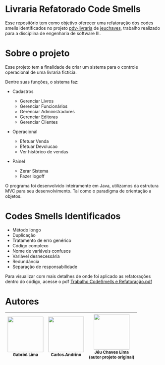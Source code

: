 # Livraria Refatorado Code Smells

Esse repositório tem como objetivo oferecer uma refatoração dos codes smells identificados no projeto [pdv-livraria](https://github.com/jeuchaves/pdv-livraria/tree/main "repositório") de [jeuchaves](https://github.com/jeuchaves "jeuchaves"), trabalho realizado para a disciplina de engenharia de software III.

# Sobre o projeto

Esse projeto tem a finalidade de criar um sistema para o controle operacional de uma livraria fictícia.

Dentre suas funções, o sistema faz:

- Cadastros

  - Gerenciar Livros
  - Gerenciar Funcionários
  - Gerenciar Administradores
  - Gerenciar Editoras
  - Gerenciar Clientes
- Operacional

  - Efetuar Venda
  - Efetuar Devolucao
  - Ver histórico de vendas
- Painel

  - Zerar Sistema
  - Fazer logoff

O programa foi desenvolvido inteiramente em Java, utilizamos da estrutura MVC para seu desenvolvimento. Tal como o paradigma de orientação a objetos.

# Codes Smells Identificados

* Método longo
* Duplicação
* Tratamento de erro genérico
* Código complexo
* Nome de variáveis confusos
* Variável desnecessária
* Redundância
* Separação de responsabilidade

Para visualizar com mais detalhes de onde foi aplicado as refatorações dentro do código, acesse o pdf [Trabalho CodeSmells e Refatoração.pdf](https://github.com/Gabriellimmaa/pdv-livraria-refatorado-code-smells/blob/main/Trabalho%20CodeSmells%20e%20Refatora%C3%A7%C3%A3o.pdf)

# Autores
| [<img src="https://github.com/Gabriellimmaa.png" width=115><br><sub>Gabriel Lima</sub>](https://github.com/Gabriellimmaa) | [<img src="https://github.com/CarlosAAndrino.png" width=115><br><sub>Carlos Andrino</sub>](https://github.com/CarlosAAndrino) | [<img src="https://github.com/jeuchaves.png" width=115><br><sub>Jéu Chaves Lima<br>(autor projeto original)</sub>](https://github.com/jeuchaves) |
| :---: | :---: | :---: |
